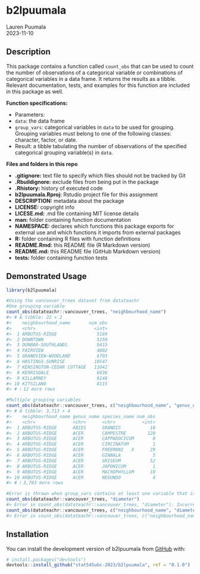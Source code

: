 
<!-- README.md is generated from README.Rmd. Please edit that file -->

# b2lpuumala

Lauren Puumala  
2023-11-10  
<!-- badges: start --> <!-- badges: end -->

## Description

This package contains a function called `count_obs` that can be used to
count the number of observations of a categorical variable or
combinations of categorical variables in a data frame. It returns the
results as a tibble. Relevant documentation, tests, and examples for
this function are included in this package as well.

**Function specifications:**  
- Parameters:  
- `data`: the data frame  
- `group_vars`: categorical variables in `data` to be used for grouping.
Grouping variables must belong to one of the following classes:
character, factor, or date.  
- Result: a tibble tabulating the number of observations of the
specified categorical grouping variable(s) in `data`.

**Files and folders in this repo**  
- **.gitignore:** text file to specify which files should not be tracked
by Git  
- **.Rbuildignore:** exclude files from being put in the package  
- **.Rhistory:** history of executed code  
- **b2lpuumala.Rproj:** Rstudio project file for this assignment  
- **DESCRIPTION:** metadata about the package  
- **LICENSE:** copyright info  
- **LICESE.md:** .md file containing MIT license details  
- **man:** folder containing function documentation  
- **NAMESPACE:** declares which functions this package exports for
external use and which functions it imports from external packages  
- **R:** folder containing R files with function definitions  
- **README.Rmd:** this README file (R Markdown version)  
- **README.md:** this README file (GitHub Markdown version)  
- **tests:** folder containing function tests

## Demonstrated Usage

``` r
library(b2lpuumala)

#Using the vancouver_trees dataset from datateachr
#One grouping variable
count_obs(datateachr::vancouver_trees, "neighbourhood_name")
#> # A tibble: 22 × 2
#>    neighbourhood_name       num_obs
#>    <chr>                      <int>
#>  1 ARBUTUS-RIDGE               5169
#>  2 DOWNTOWN                    5159
#>  3 DUNBAR-SOUTHLANDS           9415
#>  4 FAIRVIEW                    4002
#>  5 GRANDVIEW-WOODLAND          6703
#>  6 HASTINGS-SUNRISE           10547
#>  7 KENSINGTON-CEDAR COTTAGE   11042
#>  8 KERRISDALE                  6936
#>  9 KILLARNEY                   6148
#> 10 KITSILANO                   8115
#> # ℹ 12 more rows

#Multiple grouping variables
count_obs(datateachr::vancouver_trees, c("neighbourhood_name", "genus_name", "species_name"))
#> # A tibble: 3,713 × 4
#>    neighbourhood_name genus_name species_name num_obs
#>    <chr>              <chr>      <chr>          <int>
#>  1 ARBUTUS-RIDGE      ABIES      GRANDIS           18
#>  2 ARBUTUS-RIDGE      ACER       CAMPESTRE        120
#>  3 ARBUTUS-RIDGE      ACER       CAPPADOCICUM       8
#>  4 ARBUTUS-RIDGE      ACER       CIRCINATUM         1
#>  5 ARBUTUS-RIDGE      ACER       FREEMANI   X      29
#>  6 ARBUTUS-RIDGE      ACER       GINNALA            5
#>  7 ARBUTUS-RIDGE      ACER       GRISEUM           52
#>  8 ARBUTUS-RIDGE      ACER       JAPONICUM          1
#>  9 ARBUTUS-RIDGE      ACER       MACROPHYLLUM      10
#> 10 ARBUTUS-RIDGE      ACER       NEGUNDO            4
#> # ℹ 3,703 more rows

#Error is thrown when group_vars contains at least one variable that is the wrong class
count_obs(datateachr::vancouver_trees, "diameter")
#> Error in count_obs(datateachr::vancouver_trees, "diameter"): Incorrect grouping variable class. Ensure all group_vars are of class chr, fct, or date.
count_obs(datateachr::vancouver_trees, c("neighbourhood_name", "diameter"))
#> Error in count_obs(datateachr::vancouver_trees, c("neighbourhood_name", : Incorrect grouping variable class. Ensure all group_vars are of class chr, fct, or date.
```

## Installation

You can install the development version of b2lpuumala from
[GitHub](https://github.com/) with:

``` r
# install.packages("devtools")
devtools::install_github("stat545ubc-2023/b2lpuumala", ref = "0.1.0")
```
